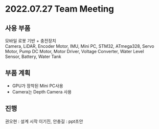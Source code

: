 # 2022.07.27 Team Meeting  

## 사용 부품
모바일 로봇 기반 + 충전장치  
Camera, LiDAR, Encoder Motor, IMU, Mini PC, STM32, ATmega328, Servo Motor, Pump DC Motor, Motor Driver, Voltage Converter, Water Level Sensor, Battery, Water Tank

## 부품 계획  
* GPU가 장착된 Mini PC사용
* Camera는 Depth Camera 사용

## 진행  
권오현 : 설계 시작
이기진, 안충길 : ppt초안